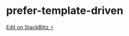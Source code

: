# prefer-template-driven

[Edit on StackBlitz ⚡️](https://stackblitz.com/edit/angular-kkatri-9xwigg)